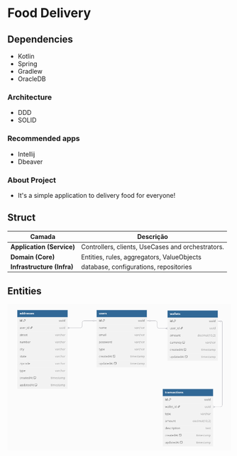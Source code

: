 # Food Delivery

## Dependencies

- Kotlin
- Spring
- Gradlew
- OracleDB

### Architecture

 - DDD
 - SOLID

### Recommended apps

- Intellij
- Dbeaver

### About Project

- It's a simple application to delivery food for everyone!

## Struct

| Camada                     | Descrição                                        |
|----------------------------|--------------------------------------------------|
| **Application (Service)**  | Controllers, clients, UseCases and orchestrators. |
| **Domain (Core)**          | Entities, rules, aggregators, ValueObjects       |
| **Infrastructure (Infra)** | database, configurations, repositories  |


## Entities
![Diagrama de arquitetura](./images/img.png)
